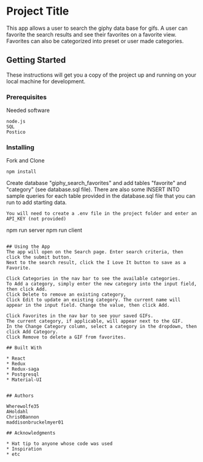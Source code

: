 # Project Title

This app allows a user to search the giphy data base for gifs.  A user can favorite the search results and see their favorites on a favorite view.  Favorites can also be categorized into preset or user made categories. 

## Getting Started

These instructions will get you a copy of the project up and running on your local machine for development.

### Prerequisites

Needed software

```
node.js
SQL
Postico
```

### Installing

Fork and Clone
```
npm install
```
Create database "giphy_search_favorites" and add tables "favorite" and "category" (see database.sql file).
There are also some INSERT INTO sample queries for each table provided in the database.sql file that you can run to add starting data.
```
You will need to create a .env file in the project folder and enter an API_KEY (not provided)
```
npm run server
npm run client
```

## Using the App
The app will open on the Search page. Enter search criteria, then click the submit button.
Next to the search result, click the I Love It button to save as a Favorite.

Click Categories in the nav bar to see the available categories.
To Add a category, simply enter the new category into the input field, then click Add.
Click Delete to remove an existing category,
Click Edit to update an existing category. The current name will appear in the input field. Change the value, then click Add.

Click Favorites in the nav bar to see your saved GIFs.
The current category, if applicable, will appear next to the GIF.
In the Change Category column, select a category in the dropdown, then click Add Category.
Click Remove to delete a GIF from favorites.

## Built With

* React
* Redux
* Redux-saga
* Postgresql
* Material-UI


## Authors

Wherewolfe35
AHoldahl
Chris0Bannon
maddisonbruckelmyer01

## Acknowledgments

* Hat tip to anyone whose code was used
* Inspiration
* etc



